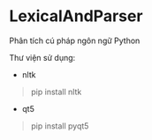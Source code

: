# LexicalAndParser
Phân tích cú pháp ngôn ngữ Python

Thư viện sử dụng:
* nltk

> pip install nltk
* qt5

> pip install pyqt5
